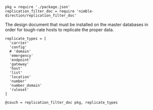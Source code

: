    pkg = require './package.json'
    replication_filter_doc = require 'nimble-direction/replication_filter_doc'

The design document that must be installed on the master databases in order for tough-rate hosts to replicate the proper data.

    replicate_types = [
      'carrier'
      'config'
      # 'domain'
      'emergency'
      'endpoint'
      'gateway'
      'host'
      'list'
      'location'
      'number'
      'number_domain'
      'ruleset'
    ]

    @couch = replication_filter_doc pkg, replicate_types
